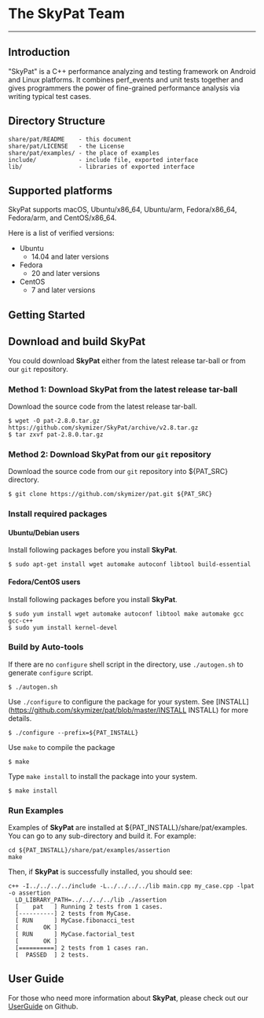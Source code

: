 # The SkyPat Team

-----------------------------------------------------------------------------

## Introduction
  "SkyPat" is a C++ performance analyzing and testing framework on Android and
  Linux platforms. It combines perf_events and unit tests together and gives
  programmers the power of fine-grained performance analysis via writing
  typical test cases. 

## Directory Structure

```
share/pat/README    - this document
share/pat/LICENSE   - the License
share/pat/examples/ - the place of examples
include/            - include file, exported interface
lib/                - libraries of exported interface
```

## Supported platforms

SkyPat supports macOS, Ubuntu/x86_64, Ubuntu/arm, Fedora/x86_64, Fedora/arm,
 and CentOS/x86_64.

Here is a list of verified versions:

* Ubuntu
  - 14.04 and later versions
* Fedora
  - 20 and later versions
* CentOS
  - 7 and later versions

## Getting Started

## Download and build SkyPat


You could download **SkyPat** either from the latest release tar-ball or from
 our `git` repository.

### Method 1: Download **SkyPat** from the latest release tar-ball
Download the source code from the latest release tar-ball.

    $ wget -O pat-2.8.0.tar.gz https://github.com/skymizer/SkyPat/archive/v2.8.tar.gz
    $ tar zxvf pat-2.8.0.tar.gz

### Method 2: Download **SkyPat** from our `git` repository
Download the source code from our `git` repository into ${PAT_SRC} directory.
 
    $ git clone https://github.com/skymizer/pat.git ${PAT_SRC}

### Install required packages

#### Ubuntu/Debian users

Install following packages before you install **SkyPat**.

    $ sudo apt-get install wget automake autoconf libtool build-essential

#### Fedora/CentOS users

Install following packages before you install **SkyPat**.

    $ sudo yum install wget automake autoconf libtool make automake gcc gcc-c++
    $ sudo yum install kernel-devel 

### Build by Auto-tools

If there are no `configure` shell script in the directory,
 use `./autogen.sh` to generate `configure` script.

    $ ./autogen.sh

Use `./configure` to configure the package for your system. 
See [INSTALL](https://github.com/skymizer/pat/blob/master/INSTALL INSTALL) for 
more details.

    $ ./configure --prefix=${PAT_INSTALL}

Use `make` to compile the package

    $ make

Type `make install` to install the package into your system.

    $ make install

### Run Examples

Examples of **SkyPat** are installed at ${PAT_INSTALL}/share/pat/examples. 
You can go to any sub-directory and build it. For example:

    cd ${PAT_INSTALL}/share/pat/examples/assertion
    make

Then, if **SkyPat** is successfully installed, you should see:

    c++ -I../../../../include -L../../../../lib main.cpp my_case.cpp -lpat -o assertion
      LD_LIBRARY_PATH=../../../../lib ./assertion
      [    pat   ] Running 2 tests from 1 cases.
      [----------] 2 tests from MyCase.
      [ RUN      ] MyCase.fibonacci_test
      [       OK ]
      [ RUN      ] MyCase.factorial_test
      [       OK ]
      [==========] 2 tests from 1 cases ran.
      [  PASSED  ] 2 tests.

## User Guide

For those who need more information about **SkyPat**, please check out our
 [UserGuide](https://github.com/skymizer/pat/wiki/HowToUse) on Github.
